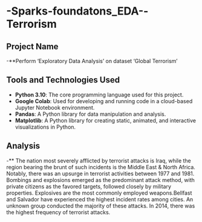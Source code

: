 # -Sparks-foundatons_EDA--Terrorism

## Project Name
   -**Perform ‘Exploratory Data Analysis’ on dataset ‘Global Terrorism’

## Tools and Technologies Used
   - **Python 3.10**: The core programming language used for this project.
   - **Google Colab**: Used for developing and running code in a cloud-based Jupyter Notebook environment.
   - **Pandas**: A Python library for data manipulation and analysis.
   - **Matplotlib**: A Python library for creating static, animated, and interactive visualizations in Python.

## Analysis
  -** The nation most severely afflicted by terrorist attacks is Iraq, while the region bearing the brunt of such incidents is the Middle East & North Africa. Notably, 
      there was an upsurge in terrorist activities between 1977 and 1981. Bombings and explosions emerged as the predominant attack method, with private citizens as the favored targets,
      followed closely by military properties. Explosives are the most commonly employed weapons.Bellfast and Salvador have experienced the highest incident rates among cities.
      An unknown group conducted the majority of these attacks. In 2014, there was the highest frequency of terrorist attacks.
